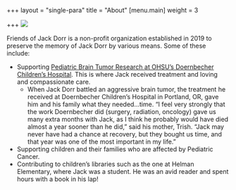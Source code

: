 +++
layout = "single-para"
title = "About"
[menu.main]
weight = 3

+++
![](/uploads/Jack-Dorr-2.jpg)

Friends of Jack Dorr is a non-profit organization established in 2019 to preserve the memory of Jack Dorr by various means. Some of these include:

* Supporting [Pediatric Brain Tumor Research at OHSU’s Doernbecher Children’s Hospital](https://www.ohsu.edu/doernbecher/brain-tumors-children-and-teens). This is where Jack received treatment and loving and compassionate care.
  * When Jack Dorr battled an aggressive brain tumor, the treatment he received at Doernbecher Children’s Hospital in Portland, OR, gave him and his family what they needed...time. “I feel very strongly that the work Doernbecher did (surgery, radiation, oncology) gave us many extra months with Jack, as I think he probably would have died almost a year sooner than he did,” said his mother, Trish. “Jack may never have had a chance at recovery, but they bought us time, and that year was one of the most important in my life.”
* Supporting children and their families who are affected by Pediatric Cancer.
* Contributing to children’s libraries such as the one at Helman Elementary, where Jack was a student. He was an avid reader and spent hours with a book in his lap!